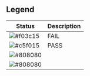 
Legend
------

| Status | Description |
| ------ | ------------------------------------------------------ |
| ![#f03c15](https://placehold.co/15x15/f03c15/f03c15.png) | FAIL |
| ![#c5f015](https://placehold.co/15x15/c5f015/c5f015.png) | PASS |
| ![#808080](https://placehold.co/15x15/808080/808080.png) |      |
| ![#808080](https://via.placeholder.com/15/808080/808080.png) |  |
